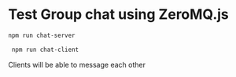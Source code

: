# Test Group chat using  ZeroMQ.js

```bash
npm run chat-server  
```

```bash
 npm run chat-client
```

Clients will be able to message each other
